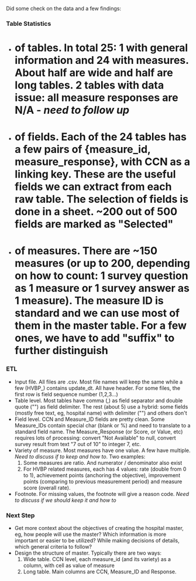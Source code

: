 Did some check on the data and a few findings:
### Table Statistics
- # of tables. In total 25: 1 with general information and 24 with measures. About half are wide and half are long tables. 2 tables with data issue: all measure responses are N/A - _need to follow up_
- # of fields. Each of the 24 tables has a few pairs of {measure_id, measure_response}, with CCN as a linking key. These are the useful fields we can extract from each raw table. The selection of fields is done in a sheet. ~200 out of 500 fields are marked as "Selected"
- # of measures. There are ~150 measures (or up to 200, depending on how to count: 1 survey question as 1 measure or 1 survey answer as 1 measure). The measure ID is standard and we can use most of them in the master table. For a few ones, we have to add "suffix" to further distinguish

### ETL
- Input file. All files are .csv. Most file names will keep the same while a few (HVBP_) contains update_dt. All have header. For some files, the first row is field sequence number (1,2,3...)
- Table level. Most tables have comma (,) as field separator and double quote ("") as field delimiter. The rest (about 5) use a hybrid: some fields (mostly free text, eg, hospital name) with delimiter ("") and others don't
- Field level. CCN and Measure_ID fields are pretty clean. Some Measure_IDs contain special char (blank or %) and need to translate to a standard field name. The Measure_Response (or Score, or Value, etc) requires lots of processing: convert "Not Available" to null, convert survey result from text "7 out of 10" to integer 7, etc.
- Variety of measure. Most measures have one value. A few have multiple. _Need to discuss if to keep and how to_. Two examples:
    1. Some measures are ratio. And numerator / denominator also exist
    2. For HVBP related measures, each has 4 values: rate (double from 0 to 1), achievement points (anchoring the objective), improvement points (comparing to previous measurement period) and measure score (overall rate).
- Footnote. For missing values, the footnote will give a reason code. _Need to discuss if we should keep it and how to_

### Next Step
- Get more context about the objectives of creating the hospital master, eg, how people will use the master? Which information is more important or easier to be utilized? While making decisions of details, which general criteria to follow?
- Design the structure of master. Typically there are two ways:
    1. Wide table. CCN level, each measure_id (and its variety) as a column, with cell as value of measure
    2. Long table. Main columns are CCN, Measure_ID and Response.

